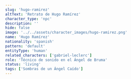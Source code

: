```yaml
---
slug: 'hugo-ramirez'
altText: 'Retrato de Hugo Ramírez'
character_type: 'npc'
description: ''
hide: false
image: '../../assets/character_images/hugo-ramirez.png'
name: 'Hugo Ramírez'
nationality: 'spanish'
pattern: 'default'
entityType: 'human'
related_characters: ['gabriel-leclerc']
role: 'Técnico de sonido en el Ángel de Bruma'
status: 'living'
tags: ['Sombras de un Ángel Caído']
---
```

